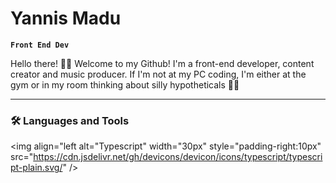 # Yannis Madu

**`Front End Dev`**

Hello there! 👋🏾 Welcome to my Github! I'm a front-end developer, content creator and music producer. If I'm not at my PC coding, I'm either at the gym or in my room thinking about silly hypotheticals 🤔💭

---

### 🛠️ Languages and Tools
<img align="left alt="Typescript" width="30px" style="padding-right:10px" src="https://cdn.jsdelivr.net/gh/devicons/devicon/icons/typescript/typescript-plain.svg/" />

